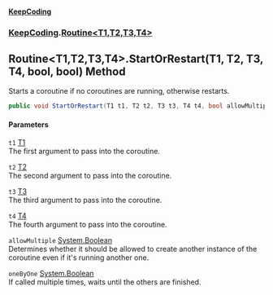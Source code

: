 #### [KeepCoding](index.md 'index')
### [KeepCoding](KeepCoding.md 'KeepCoding').[Routine&lt;T1,T2,T3,T4&gt;](Routine_T1_T2_T3_T4_.md 'KeepCoding.Routine&lt;T1,T2,T3,T4&gt;')
## Routine&lt;T1,T2,T3,T4&gt;.StartOrRestart(T1, T2, T3, T4, bool, bool) Method
Starts a coroutine if no coroutines are running, otherwise restarts.  
```csharp
public void StartOrRestart(T1 t1, T2 t2, T3 t3, T4 t4, bool allowMultiple=true, bool oneByOne=false);
```
#### Parameters
<a name='KeepCoding_Routine_T1_T2_T3_T4__StartOrRestart(T1_T2_T3_T4_bool_bool)_t1'></a>
`t1` [T1](Routine_T1_T2_T3_T4_.md#KeepCoding_Routine_T1_T2_T3_T4__T1 'KeepCoding.Routine&lt;T1,T2,T3,T4&gt;.T1')  
The first argument to pass into the coroutine.
  
<a name='KeepCoding_Routine_T1_T2_T3_T4__StartOrRestart(T1_T2_T3_T4_bool_bool)_t2'></a>
`t2` [T2](Routine_T1_T2_T3_T4_.md#KeepCoding_Routine_T1_T2_T3_T4__T2 'KeepCoding.Routine&lt;T1,T2,T3,T4&gt;.T2')  
The second argument to pass into the coroutine.
  
<a name='KeepCoding_Routine_T1_T2_T3_T4__StartOrRestart(T1_T2_T3_T4_bool_bool)_t3'></a>
`t3` [T3](Routine_T1_T2_T3_T4_.md#KeepCoding_Routine_T1_T2_T3_T4__T3 'KeepCoding.Routine&lt;T1,T2,T3,T4&gt;.T3')  
The third argument to pass into the coroutine.
  
<a name='KeepCoding_Routine_T1_T2_T3_T4__StartOrRestart(T1_T2_T3_T4_bool_bool)_t4'></a>
`t4` [T4](Routine_T1_T2_T3_T4_.md#KeepCoding_Routine_T1_T2_T3_T4__T4 'KeepCoding.Routine&lt;T1,T2,T3,T4&gt;.T4')  
The fourth argument to pass into the coroutine.
  
<a name='KeepCoding_Routine_T1_T2_T3_T4__StartOrRestart(T1_T2_T3_T4_bool_bool)_allowMultiple'></a>
`allowMultiple` [System.Boolean](https://docs.microsoft.com/en-us/dotnet/api/System.Boolean 'System.Boolean')  
Determines whether it should be allowed to create another instance of the coroutine even if it's running another one.
  
<a name='KeepCoding_Routine_T1_T2_T3_T4__StartOrRestart(T1_T2_T3_T4_bool_bool)_oneByOne'></a>
`oneByOne` [System.Boolean](https://docs.microsoft.com/en-us/dotnet/api/System.Boolean 'System.Boolean')  
If called multiple times, waits until the others are finished.
  
